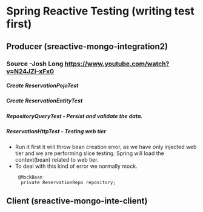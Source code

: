 # Spring Reactive Testing (writing test first)

## Producer (sreactive-mongo-integration2)
### Source -Josh Long https://www.youtube.com/watch?v=N24JZi-xFx0
##### Create ReservationPojoTest
##### Create ReservationEntityTest 
##### RepositoryQueryTest - Persist and validate the data.
##### ReservationHttpTest - Testing web tier
- Run it first it will throw bean creation error, as we have only injected web tier and we are performing slice testing. Spring will load the context(bean) related to web tier.
- To deal with this kind of error we normally mock.
  ```
   @MockBean
    private ReservationRepo repository;
  ```
  
## Client (sreactive-mongo-inte-client)
